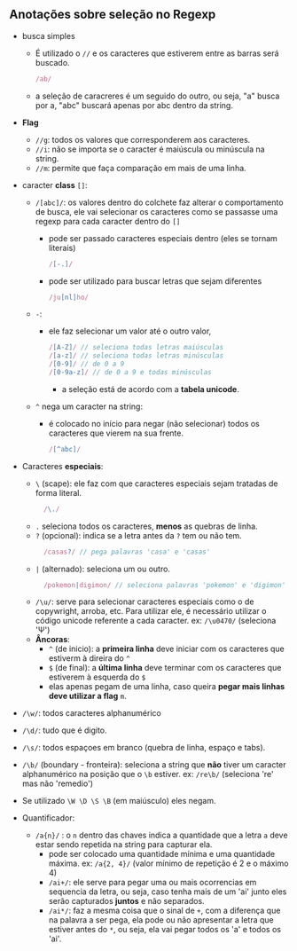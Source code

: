 ## Anotações sobre seleção no Regexp

- busca simples

  - É utilizado o `//` e os caracteres que estiverem entre as barras será buscado.
    ```JavaScript
    /ab/
    ```
  - a seleção de caracreres é um seguido do outro, ou seja, "a" busca por a, "abc" buscará apenas por abc dentro da string.

- **Flag**

  - `//g`: todos os valores que corresponderem aos caracteres.
  - `//i`: não se importa se o caracter é maiúscula ou minúscula na string.
  - `//m`: permite que faça comparação em mais de uma linha.

- caracter **class** `[]`:

  - `/[abc]/`: os valores dentro do colchete faz alterar o comportamento de busca, ele vai selecionar os caracteres como se passasse uma regexp para cada caracter dentro do `[]`

    - pode ser passado caracteres especiais dentro (eles se tornam literais)
      ```JavaScript
      /[-.]/
      ```
    - pode ser utilizado para buscar letras que sejam diferentes
      ```JavaScript
      /ju[nl]ho/
      ```

  - `-`:

    - ele faz selecionar um valor até o outro valor,
      ```JavaScript
      /[A-Z]/ // seleciona todas letras maiúsculas
      /[a-z]/ // seleciona todas letras minúsculas
      /[0-9]/ // de 0 a 9
      /[0-9a-z]/ // de 0 a 9 e todas minúsculas
      ```
      - a seleção está de acordo com a **tabela unicode**.

  - `^` nega um caracter na string:
    - é colocado no início para negar (não selecionar) todos os caracteres que vierem na sua frente.
      ```JavaScript
      /[^abc]/
      ```

- Caracteres **especiais**:

  - `\` (scape): ele faz com que caracteres especiais sejam tratadas de forma literal.
    ```JavaScript
      /\./
    ```
  - `.` seleciona todos os caracteres, **menos** as quebras de linha.
  - `?` (opcional): indica se a letra antes da `?` tem ou não tem.
    ```JavaScript
      /casas?/ // pega palavras 'casa' e 'casas'
    ```
  - `|` (alternado): seleciona um ou outro.
    ```JavaScript
      /pokemon|digimon/ // seleciona palavras 'pokemon' e 'digimon'
    ```
  - `/\u/`: serve para selecionar caracteres especiais como o de copywright, arroba, etc. Para utilizar ele, é necessário utilizar o código unicode referente a cada caracter. ex: `/\u0470/` (seleciona 'Ѱ')
  - **Âncoras**:
    - `^` (de inicio): a **primeira linha** deve iniciar com os caracteres que estiverm à direira do `^`
    - `$` (de final): a **última linha** deve terminar com os caracteres que estiverem à esquerda do `$`
    - elas apenas pegam de uma linha, caso queira **pegar mais linhas deve utilizar a flag** `m`.

- `/\w/`: todos caracteres alphanumérico
- `/\d/`: tudo que é digito.
- `/\s/`: todos espaçoes em branco (quebra de linha, espaço e tabs).
- `/\b/` (boundary - fronteira): seleciona a string que **não** tiver um caracter alphanumérico na posição que o `\b` estiver. ex: `/re\b/` (seleciona 're' mas não 'remedio')
- Se utilizado `\W \D \S \B` (em maiúsculo) eles negam.

- Quantificador:
  - `/a{n}/` : o `n` dentro das chaves indica a quantidade que a letra `a` deve estar sendo repetida na string para capturar ela.
    - pode ser colocado uma quantidade mínima e uma quantidade máxima. ex: `/a{2, 4}/` (valor mínimo de repetição é 2 e o máximo 4)
    - `/ai+/`: ele serve para pegar uma ou mais ocorrencias em sequencia da letra, ou seja, caso tenha mais de um 'ai' junto eles serão capturados **juntos** e não separados.
    - `/ai*/`: faz a mesma coisa que o sinal de `+`, com a diferença que na palavra a ser pega, ela pode ou não apresentar a letra que estiver antes do `*`, ou seja, ela vai pegar todos os 'a' e todos os 'ai'.
